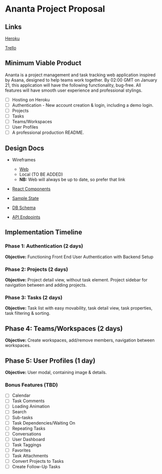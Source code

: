 # Ananta Project Proposal

## Links

[Heroku](ananta-app.herokuapp.com)

[Trello](https://trello.com/b/Jnbix7YB/full-stack)

## Minimum Viable Product

Ananta is a project management and task tracking web application
inspired by Asana, designed to help teams work together.  By 02:00 GMT on January 21, this application will have the following functionality, bug-free.  All features will have smooth user experience and professional stylings.

- [ ] Hosting on Heroku
- [ ] Authentication
      - New account creation & login, including a demo login.
- [ ] Projects
- [ ] Tasks
- [ ] Teams/Workspaces
- [ ] User Profiles
- [ ] A professional production README.

## Design Docs

* Wireframes
    * [Web](https://app.quickfocus.com/snapup/preview/7219)
    * Local  (TO BE ADDED)
    * **NB:** Web will always be up to date, so prefer that link

* [React Components](component-hierarchy.md)

* [Sample State](sample-state.md)

* [DB Schema](schema.md)

* [API Endpoints](api-endpoints.md)

## Implementation Timeline

### Phase 1: Authentication (2 days)

**Objective:** Functioning Front End User Authentication with Backend Setup

### Phase 2: Projects (2 days)

**Objective:** Project detail view, without task element. Project sidebar
for navigation between and adding projects.

### Phase 3: Tasks (2 days)

**Objective:** Task list with easy movability, task detail view,
task properties, task filtering & sorting.

## Phase 4: Teams/Workspaces (2 days)

**Objective:** Create workspaces, add/remove members, navigation between
workspaces.

## Phase 5: User Profiles (1 day)

**Objective:** User modal, containing image & details.

### Bonus Features (TBD)
- [ ] Calendar
- [ ] Task Comments
- [ ] Loading Animation
- [ ] Search
- [ ] Sub-tasks
- [ ] Task Dependencies/Waiting On
- [ ] Repeating Tasks
- [ ] Conversations
- [ ] User Dashboard
- [ ] Task Taggings
- [ ] Favorites
- [ ] Task Attachments
- [ ] Convert Projects to Tasks
- [ ] Create Follow-Up Tasks
